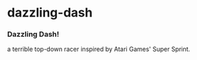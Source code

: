 # dazzling-dash
### Dazzling Dash!
a terrible top-down racer inspired by Atari Games' Super Sprint.
